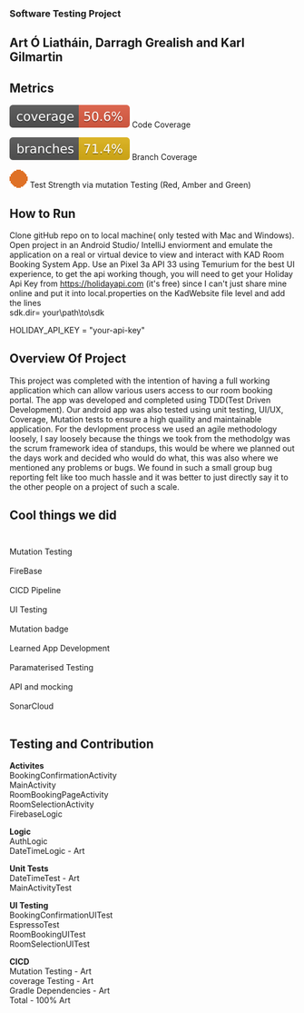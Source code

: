 ### Software Testing Project
## Art Ó Liatháin, Darragh Grealish and Karl Gilmartin


## Metrics
![Coverage](.github/badges/jacoco.svg)  Code Coverage

![Branches](.github/badges/branches.svg) Branch Coverage

![Strength](.github/CICDScripts/Images/Current_Image.svg) Test Strength via mutation Testing  (Red, Amber and Green)

## How to Run
Clone gitHub repo on to local machine( only tested with Mac and Windows). Open project in an Android Studio/ IntelliJ enviorment and emulate the application on a real or virtual device to view and interact with KAD Room Booking System App. Use an Pixel 3a API 33 using Temurium for the best UI experience, to get the api working though, you will need to get your Holiday Api Key from https://holidayapi.com (it's free) since I can't just share mine online and put it into local.properties on the KadWebsite file level and add the lines </br>
sdk.dir= your\\path\\to\\sdk  </br>
 
HOLIDAY_API_KEY = "your-api-key" </br>

## Overview Of Project
This project was completed with the intention of having a full working application which can allow various users access to our room booking portal. The app was developed and completed using TDD(Test Driven Development). Our android app was also tested using unit testing, UI/UX, Coverage, Mutation tests to ensure a high quaility and maintainable application. For the devlopment process we used an agile methodology loosely, I say loosely because the things we took from the methodolgy was the scrum framework idea of standups, this would be where we planned out the days work and decided who would do what, this was also where we mentioned any problems or bugs. We found in such a small group bug reporting felt like too much hassle and it was better to just directly say it to the other people on a project of such a scale. 

## Cool things we did</br></br>
Mutation Testing </br></br>
FireBase</br></br>
CICD Pipeline </br></br>
UI Testing</br></br>
Mutation badge </br></br>
Learned App Development</br></br>
Paramaterised Testing </br></br>
API and mocking </br></br>
SonarCloud </br></br>


## Testing and Contribution
**Activites** <br />
BookingConfirmationActivity <br />
MainActivity <br />
RoomBookingPageActivity <br />
RoomSelectionActivity <br />
FirebaseLogic <br />

**Logic** <br />
AuthLogic <br />
DateTimeLogic - Art <br />

**Unit Tests** <br />
DateTimeTest - Art <br />
MainActivityTest <br /> 

**UI Testing** <br />
BookingConfirmationUITest <br /> 
EspressoTest <br /> 
RoomBookingUITest <br />
RoomSelectionUITest <br />


**CICD** <br />
Mutation Testing - Art <br />
coverage Testing - Art <br />
Gradle Dependencies - Art <br />
Total - 100% Art






